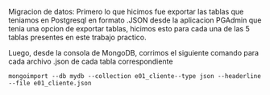 Migracion de datos:
Primero lo que hicimos fue exportar las tablas que teniamos en Postgresql en formato .JSON desde la aplicacion PGAdmin que tenia una opcion de exportar tablas, hicimos esto para cada una de las 5 tablas presentes en este trabajo practico.

Luego, desde la consola de MongoDB, corrimos el siguiente comando para cada archivo .json de cada tabla correspondiente
```
mongoimport --db mydb --collection e01_cliente--type json --headerline --file e01_cliente.json 
```